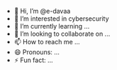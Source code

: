 - 👋 Hi, I’m @e-davaa
- 👀 I’m interested in cybersecurity 
- 🌱 I’m currently learning ...
- 💞️ I’m looking to collaborate on ...
- 📫 How to reach me ...
- 😄 Pronouns: ...
- ⚡ Fun fact: ...

<!---
e-davaa/e-davaa is a ✨ special ✨ repository because its `README.md` (this file) appears on your GitHub profile.
You can click the Preview link to take a look at your changes.
--->
